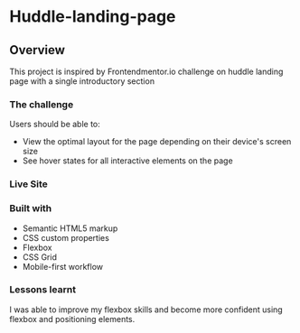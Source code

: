 # Huddle-landing-page

## Overview
This project is inspired by Frontendmentor.io challenge on huddle landing page with a single introductory section

### The challenge

Users should be able to:

- View the optimal layout for the page depending on their device's screen size
- See hover states for all interactive elements on the page

### Live Site


### Built with

- Semantic HTML5 markup
- CSS custom properties
- Flexbox
- CSS Grid
- Mobile-first workflow


### Lessons learnt

I was able to improve my flexbox skills and become more confident using flexbox and positioning elements.
